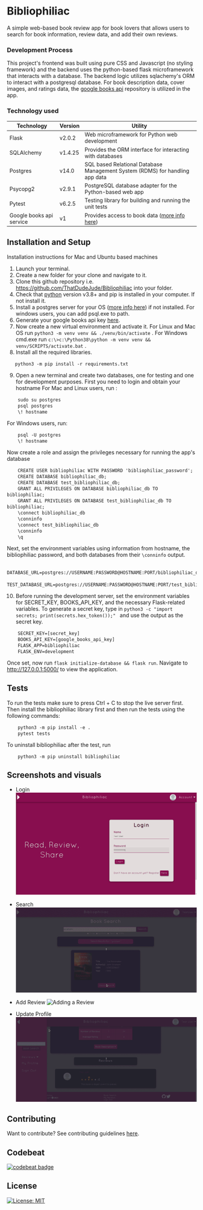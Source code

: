 # Bibliophiliac

A simple web-based book review app for book lovers that allows users to search for book information, review data, and add their own reviews. 

### Development Process
This project's frontend was built using pure CSS and Javascript (no styling framework) and the backend uses the python-based flask microframework that interacts with a database. The backend logic utilizes sqlachemy's ORM to interact with a postgresql database. For book description data, cover images, and ratings data, the [google books api](https://www.developers.google.com/books/docs/v1/using) repository is utilized in the app.

### Technology used
|Technology   |   Version |   Utility                      |
|-------------|-----------|--------------------------------|
|Flask        | v2.0.2    |Web microframework for Python web development
|SQLAlchemy   |v1.4.25    |Provides the ORM interface for interacting with databases
|Postgres     |v14.0      | SQL based Relational Database Management System (RDMS) for handling app data
|Psycopg2     |v2.9.1     | PostgreSQL database adapter for the Python-based web app
| Pytest       |v6.2.5    | Testing library for building and running the unit tests
|Google books api service | v1 | Provides access to book data ([more info here](https://www.developers.google.com/books/docs/v1/using))

## Installation and Setup

Installation instructions for Mac and Ubuntu based machines

1. Launch your terminal.
2. Create a new folder for your clone and navigate to it.   
3. Clone this github repository i.e. https://github.com/ThatDudeJude/Bibliophiliac into your folder.
4. Check that [python](https://www.python.org) version v3.8+ and pip is installed in your computer. If not install it.
5. Install a postgres server for your OS ([more info here](https://www.postgres.org/download)) if not installed. For windows users, you can add psql.exe to path.
6. Generate your google books api key [here](https://www.developers.google.com/books/docs/v1/using).
7. Now create a new virtual environment and activate it. For Linux and Mac OS run ``python3 -m venv venv && ./venv/bin/activate`` . For Windows cmd.exe run ``c:\>c:\Python38\python -m venv venv && venv/SCRIPTS/activate.bat`` . 
8.  Install all the required libraries. 
```
   python3 -m pip install -r requirements.txt
```
9. Open a new terminal and create two databases, one for testing and one for development purposes. First you need to login and obtain your hostname
For Mac and Linux users, run :
```    
    sudo su postgres
    psql postgres
    \! hostname
```

For Windows users, run:
```
    psql -U postgres    
    \! hostname
```

Now create a role and assign the privileges necessary for running the app's database
```    
    CREATE USER bibliophiliac WITH PASSWORD 'bibliophiliac_password';
    CREATE DATABASE bibliophiliac_db;    
    CREATE DATABASE test_bibliophiliac_db;    
    GRANT ALL PRIVILEGES ON DATABASE bibliophiliac_db TO bibliophiliac;
    GRANT ALL PRIVILEGES ON DATABASE test_bibliophiliac_db TO bibliophiliac;
    \connect bibliophiliac_db
    \conninfo
    \connect test_bibliophiliac_db
    \conninfo
    \q
```

   
Next, set the environment variables using information from hostname, the bibliophiliac password, and both databases from their `\conninfo` output.
```
    DATABASE_URL=postgres://USERNAME:PASSWORD@HOSTNAME:PORT/bibliophiliac_db
    TEST_DATABASE_URL=postgres://USERNAME:PASSWORD@HOSTNAME:PORT/test_bibliophiliac_db
```
10.  Before running the development server, set the environment variables for SECRET_KEY, BOOKS_API_KEY, and the necessary Flask-related variables. To generate a secret key, type in ``python3 -c "import secrets; print(secrets.hex_token());" `` and use the output as the secret key.
```
    SECRET_KEY=[secret_key]    
    BOOKS_API_KEY=[google_books_api_key]
    FLASK_APP=bibliophiliac
    FLASK_ENV=development    
```
Once set, now run ``flask initialize-database && flask run``. Navigate to http://127.0.0.1:5000/ to view the application.

## Tests

To run the tests make sure to press Ctrl + C to stop the live server first. Then install the bibliophiliac library first and then run the tests using the following commands:
```
    python3 -m pip install -e .
    pytest tests
```
To uninstall bibliophiliac after the test, run
```
    python3 -m pip uninstall bibliophiliac
```

## Screenshots and visuals
* Login
![Login Page](/bibliophiliac/static/imgs/Login_Page.png)
  
* Search
![Book Search Results](/bibliophiliac/static/imgs/Search_Results.gif)  
* Add Review
![Adding a Review](/bibliophiliac/static/imgs/Add_Book_Review.gif)
* Update Profile
![Updating Profile](/bibliophiliac/static/imgs/Change_Profile_Name.gif)

## Contributing
Want to contribute? See contributing guidelines [here](/CONTRIBUTING.md).

## Codebeat

[![codebeat badge](https://codebeat.co/badges/be4f9790-dc54-416a-82cf-d856f84ccf2a)](https://codebeat.co/projects/github-com-thatdudejude-bibliophiliac-profile_branch_final)

## License
[![License: MIT](https://img.shields.io/badge/License-MIT-yellow.svg)](LICENCE.txt)